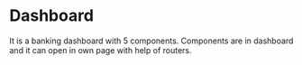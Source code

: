 # Dashboard
It is a banking dashboard with 5 components. 
Components are in dashboard and it can open in own page with help of routers. 
